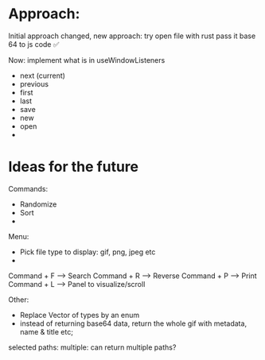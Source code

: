 # Approach:

Initial approach changed, new approach: try open file with rust pass it base 64 to js code ✅

Now: implement what is in useWindowListeners
- next      (current)
- previous
- first
- last
- save
- new
- open
- 


# Ideas for the future



Commands:
- Randomize
- Sort
- 


Menu:
- Pick file type to display: gif, png, jpeg etc
- 


Command + F --> Search
Command + R --> Reverse
Command + P --> Print
Command + L --> Panel to visualize/scroll


Other:
- Replace Vector of types by an enum
- instead of returning base64 data, return the whole gif with metadata, name & title etc;



selected paths: multiple: can return multiple paths?
